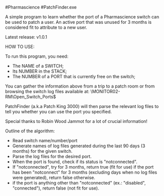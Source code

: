 #Pharmascience
#PatchFinder.exe

A simple program to learn whether the port of a Pharmascience switch can be used to patch a user.
An active port that was unused for 3 months is considered fit to attribute to a new user.

Latest release: v1.0.1

HOW TO USE:

To run this program, you need:
- The NAME of a SWITCH;
- Its NUMBER in the STACK;
- The NUMBER of a PORT that is currently free on the switch;

You can gather the information above from a trip to a patch room or from browsing the switch log files available at:
\\MONITOR02-RM\Open_Switch_Ports$

PatchFinder (a.k.a Patch King 3000) will then parse the relevant log files to tell you whether you can use the port you specified.

Special thanks to Robin Wood Jammot for a lot of crucial information!

Outline of the algorithm:
- Read switch name/number/port
- Generate names of log files generated during the last 90 days (3 months) for the given switch.
- Parse the log files for the desired port.
- When the port is found, check if its status is "notconnected".
- If "notconnected", try for 3 months, return true (fit for use) if the port has been "notconnect" for 3 months (excluding days when no log files were generated), return false otherwise.
- if the port is anything other than "notconnected" (ex.: "disabled", "connected"), return false (not fit for use).
